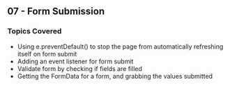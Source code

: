 ## 07 - Form Submission

### Topics Covered

- Using e.preventDefault() to stop the page from automatically refreshing itself on form submit
- Adding an event listener for form submit
- Validate form by checking if fields are filled
- Getting the FormData for a form, and grabbing the values submitted
